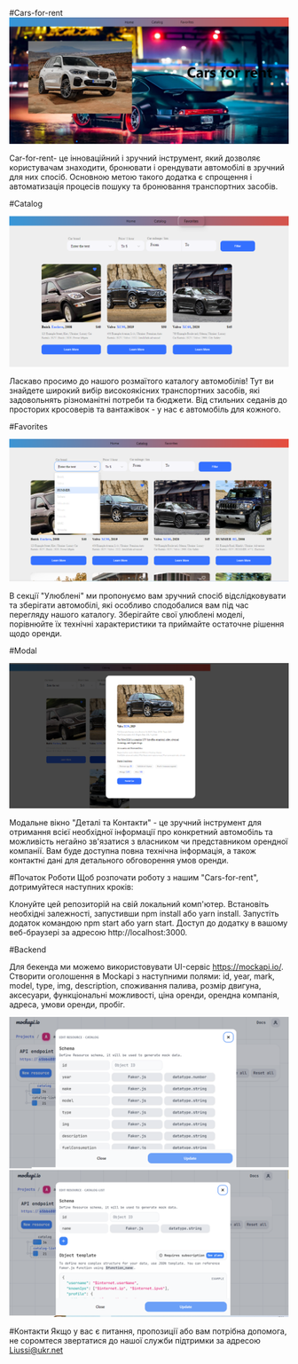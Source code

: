 
#Cars-for-rent
![page](./public/carScren.png)

Car-for-rent- це інноваційний і зручний інструмент, який дозволяє користувачам знаходити, бронювати і орендувати автомобілі в зручний для них спосіб. Основною метою такого додатка є спрощення і автоматизація процесів пошуку та бронювання транспортних засобів.


#Catalog

![catalog](./public/catalog.png)

Ласкаво просимо до нашого розмаїтого каталогу автомобілів! Тут ви знайдете широкий вибір високоякісних транспортних засобів, які задовольнять різноманітні потреби та бюджети. Від стильних седанів до просторих кросоверів та вантажівок - у нас є автомобіль для кожного.

#Favorites

![Favorites](./public/favorite.png)

В секції "Улюблені" ми пропонуємо вам зручний спосіб відслідковувати та зберігати автомобілі, які особливо сподобалися вам під час перегляду нашого каталогу. Зберігайте свої улюблені моделі, порівнюйте їх технічні характеристики та приймайте остаточне рішення щодо оренди.


#Modal

![Modal](./public/modal.png)

Модальне вікно "Деталі та Контакти" - це зручний інструмент для отримання всієї необхідної інформації про конкретний автомобіль та можливість негайно зв'язатися з власником чи представником орендної компанії. Вам буде доступна повна технічна інформація, а також контактні дані для детального обговорення умов оренди.

#Початок Роботи
Щоб розпочати роботу з нашим "Cars-for-rent", дотримуйтеся наступних кроків:

Клонуйте цей репозиторій на свій локальний комп'ютер.
Встановіть необхідні залежності, запустивши npm install або yarn install.
Запустіть додаток командою npm start або yarn start.
Доступ до додатку в вашому веб-браузері за адресою http://localhost:3000.

#Backend

Для бекенда ми можемо використовувати UI-сервіс https://mockapi.io/. Створити оголошення в Mockapi з наступними полями: id, year, mark, model, type, img, description, споживання палива, розмір двигуна, аксесуари, функціональні можливості, ціна оренди, орендна компанія, адреса, умови оренди, пробіг.

![Backend](./public/back.png)
![Backend](./public/back2.png)

#Контакти
Якщо у вас є питання, пропозиції або вам потрібна допомога, не соромтеся звертатися до нашої служби підтримки за адресою Liussi@ukr.net
